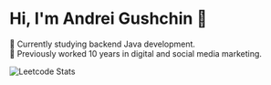 # Hi, I'm Andrei Gushchin 👋

🚀 Currently studying backend Java development.  
🎯 Previously worked 10 years in digital and social media marketing.


![Leetcode Stats](https://leetcard.jacoblin.cool/AndreiGushchin?theme=light&font=Roboto%20Flex&ext=activity)
